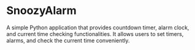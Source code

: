 # SnoozyAlarm
A simple Python application that provides countdown timer, alarm clock, and current time checking functionalities. It allows users to set timers, alarms, and check the current time conveniently.

